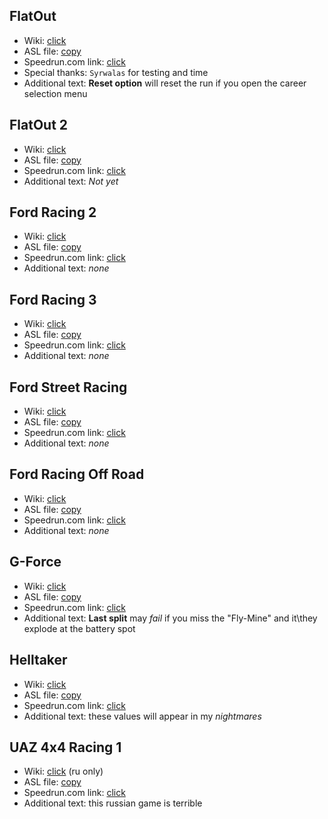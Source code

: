 ## FlatOut

- Wiki: [click](https://ru.wikipedia.org/wiki/FlatOut)
- ASL file: [copy](https://raw.githubusercontent.com/b5414/LiveSplit_ASL/white/files/FlatOut.asl)
- Speedrun.com link: [click](https://www.speedrun.com/flatout1)
- Special thanks: `Syrwalas` for testing and time
- Additional text: **Reset option** will reset the run if you open the career selection menu


## FlatOut 2

- Wiki: [click](https://en.wikipedia.org/wiki/FlatOut_2)
- ASL file: [copy](https://raw.githubusercontent.com/b5414/LiveSplit_ASL/white/files/FlatOut2.asl)
- Speedrun.com link: [click](https://www.speedrun.com/flatout_2)
- Additional text: _Not yet_


## Ford Racing 2

- Wiki: [click](https://en.wikipedia.org/wiki/Ford_Racing_2)
- ASL file: [copy](https://raw.githubusercontent.com/b5414/LiveSplit_ASL/white/files/FordRacing2.asl)
- Speedrun.com link: [click](https://www.speedrun.com/fordracing2)
- Additional text: _none_


## Ford Racing 3

- Wiki: [click](https://en.wikipedia.org/wiki/Ford_Racing_3)
- ASL file: [copy](https://raw.githubusercontent.com/b5414/LiveSplit_ASL/white/files/FordRacing3.asl)
- Speedrun.com link: [click](https://www.speedrun.com/fordracing3)
- Additional text: _none_


## Ford Street Racing

- Wiki: [click](https://en.wikipedia.org/wiki/Ford_Street_Racing)
- ASL file: [copy](https://raw.githubusercontent.com/b5414/LiveSplit_ASL/white/files/FordStreetRacing.asl)
- Speedrun.com link: [click](https://www.speedrun.com/ford_street_racing)
- Additional text: _none_


## Ford Racing Off Road

- Wiki: [click](https://en.wikipedia.org/wiki/Off_Road_(video_game))
- ASL file: [copy](https://raw.githubusercontent.com/b5414/LiveSplit_ASL/white/files/FordRacingOffRoad.asl)
- Speedrun.com link: [click](https://www.speedrun.com/fordracing_offroad)
- Additional text: _none_


## G-Force

- Wiki: [click](https://en.wikipedia.org/wiki/G-Force_(video_game))
- ASL file: [copy](https://raw.githubusercontent.com/b5414/LiveSplit_ASL/white/files/GForce.asl)
- Speedrun.com link: [click](https://www.speedrun.com/gforce)
- Additional text: **Last split** may _fail_ if you miss the "Fly-Mine" and it\they explode at the battery spot


## Helltaker

- Wiki: [click](https://en.wikipedia.org/wiki/Helltaker)
- ASL file: [copy](https://raw.githubusercontent.com/b5414/LiveSplit_ASL/white/files/Helltaker.asl)
- Speedrun.com link: [click](https://www.speedrun.com/helltaker)
- Additional text: these values will appear in my _nightmares_


## UAZ 4x4 Racing 1

- Wiki: [click](https://ru.wikipedia.org/wiki/Полный_привод:_УАЗ_4x4) (ru only)
- ASL file: [copy](https://raw.githubusercontent.com/b5414/LiveSplit_ASL/white/files/4x4Racing.asl)
- Speedrun.com link: [click](https://www.speedrun.com/uaz)
- Additional text: this russian game is terrible

